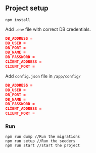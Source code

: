 ## Project setup

```
npm install
```

Add `.env` file with correct DB credentials.

```json
DB_ADDRESS =
DB_USER =
DB_PORT =
DB_NAME =
DB_PASSWORD =
CLIENT_ADDRESS =
CLIENT_PORT =
```

Add `config.json` file in `/app/config/`

```json
DB_ADDRESS =
DB_USER =
DB_PORT =
DB_NAME =
DB_PASSWORD =
CLIENT_ADDRESS =
CLIENT_PORT =
```

### Run

```
npm run dump //Run the migrations
npm run setup //Run the seeders
npm run start //start the project
```

